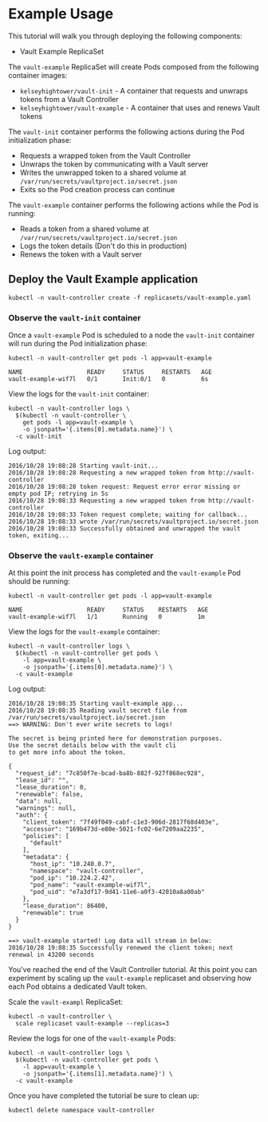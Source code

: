 # Example Usage

This tutorial will walk you through deploying the following components:

* Vault Example ReplicaSet

The `vault-example` ReplicaSet will create Pods composed from the following container images: 

* `kelseyhightower/vault-init` - A container that requests and unwraps tokens from a Vault Controller
* `kelseyhightower/vault-example` - A container that uses and renews Vault tokens

The `vault-init` container performs the following actions during the Pod initialization phase:

* Requests a wrapped token from the Vault Controller
* Unwraps the token by communicating with a Vault server
* Writes the unwrapped token to a shared volume at `/var/run/secrets/vaultproject.io/secret.json`
* Exits so the Pod creation process can continue

The `vault-example` container performs the following actions while the Pod is running:

* Reads a token from a shared volume at `/var/run/secrets/vaultproject.io/secret.json`
* Logs the token details (Don't do this in production)
* Renews the token with a Vault server

## Deploy the Vault Example application

```
kubectl -n vault-controller create -f replicasets/vault-example.yaml
```

### Observe the `vault-init` container

Once a `vault-example` Pod is scheduled to a node the `vault-init` container will run during the Pod initialization phase:

```
kubectl -n vault-controller get pods -l app=vault-example
```
```
NAME                  READY     STATUS     RESTARTS   AGE
vault-example-wif7l   0/1       Init:0/1   0          6s
```

View the logs for the `vault-init` container:

```
kubectl -n vault-controller logs \
  $(kubectl -n vault-controller \
    get pods -l app=vault-example \
    -o jsonpath='{.items[0].metadata.name}') \
  -c vault-init
```

Log output:

```
2016/10/28 19:08:28 Starting vault-init...
2016/10/28 19:08:28 Requesting a new wrapped token from http://vault-controller
2016/10/28 19:08:28 token request: Request error error missing or empty pod IP; retrying in 5s
2016/10/28 19:08:33 Requesting a new wrapped token from http://vault-controller
2016/10/28 19:08:33 Token request complete; waiting for callback...
2016/10/28 19:08:33 wrote /var/run/secrets/vaultproject.io/secret.json
2016/10/28 19:08:33 Successfully obtained and unwrapped the vault token, exiting...
```

### Observe the `vault-example` container

At this point the init process has completed and the `vault-example` Pod should be running:

```
kubectl -n vault-controller get pods -l app=vault-example
```
```
NAME                  READY     STATUS    RESTARTS   AGE
vault-example-wif7l   1/1       Running   0          1m
```

View the logs for the `vault-example` container:

```
kubectl -n vault-controller logs \
  $(kubectl -n vault-controller get pods \
    -l app=vault-example \
    -o jsonpath='{.items[0].metadata.name}') \
  -c vault-example
```

Log output:

```
2016/10/28 19:08:35 Starting vault-example app...
2016/10/28 19:08:35 Reading vault secret file from /var/run/secrets/vaultproject.io/secret.json
==> WARNING: Don't ever write secrets to logs!

The secret is being printed here for demonstration purposes.
Use the secret details below with the vault cli
to get more info about the token.

{
  "request_id": "7c850f7e-bcad-ba8b-882f-927f868ec928",
  "lease_id": "",
  "lease_duration": 0,
  "renewable": false,
  "data": null,
  "warnings": null,
  "auth": {
    "client_token": "7f49f049-cabf-c1e3-906d-2817f68d403e",
    "accessor": "169b473d-e80e-5021-fc02-6e7209aa2235",
    "policies": [
      "default"
    ],
    "metadata": {
      "host_ip": "10.240.0.7",
      "namespace": "vault-controller",
      "pod_ip": "10.224.2.42",
      "pod_name": "vault-example-wif7l",
      "pod_uid": "e7a3df17-9d41-11e6-a0f3-42010a8a00ab"
    },
    "lease_duration": 86400,
    "renewable": true
  }
}

==> vault-example started! Log data will stream in below:
2016/10/28 19:08:35 Successfully renewed the client token; next renewal in 43200 seconds
```

You've reached the end of the Vault Controller tutorial. At this point you can experiment by scaling up the `vault-example` replicaset and observing how each Pod obtains a dedicated Vault token.

Scale the `vault-exampl` ReplicaSet:

```
kubectl -n vault-controller \
  scale replicaset vault-example --replicas=3
```

Review the logs for one of the `vault-example` Pods:

```
kubectl -n vault-controller logs \
  $(kubectl -n vault-controller get pods \
    -l app=vault-example \
    -o jsonpath='{.items[1].metadata.name}') \
  -c vault-example
```

Once you have completed the tutorial be sure to clean up:

```
kubectl delete namespace vault-controller
```
